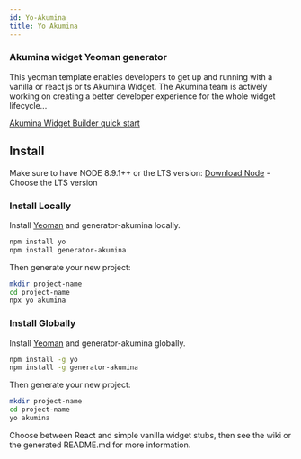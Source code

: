 ```yaml
---
id: Yo-Akumina
title: Yo Akumina
---
```


### Akumina widget Yeoman generator

This yeoman template enables developers to get up and running with a vanilla or react js or ts Akumina Widget. The Akumina team is actively working on creating a better developer experience for the whole widget lifecycle...

[Akumina Widget Builder quick start](https://github.com/akumina/AkuminaDev/wiki/Akumina-Widget-Builder)

## Install

Make sure to have NODE 8.9.1++ or the LTS version: [Download Node](https://nodejs.org/en/download/) - Choose the LTS version

### Install Locally

Install [Yeoman](http://yeoman.io) and generator-akumina locally.

```bash
npm install yo
npm install generator-akumina
```

Then generate your new project:

```bash
mkdir project-name
cd project-name
npx yo akumina
```

### Install Globally

Install [Yeoman](http://yeoman.io) and generator-akumina globally.

```bash
npm install -g yo
npm install -g generator-akumina
```

Then generate your new project:

```bash
mkdir project-name
cd project-name
yo akumina
```

Choose between React and simple vanilla widget stubs, then see the wiki or the generated README.md for more information.